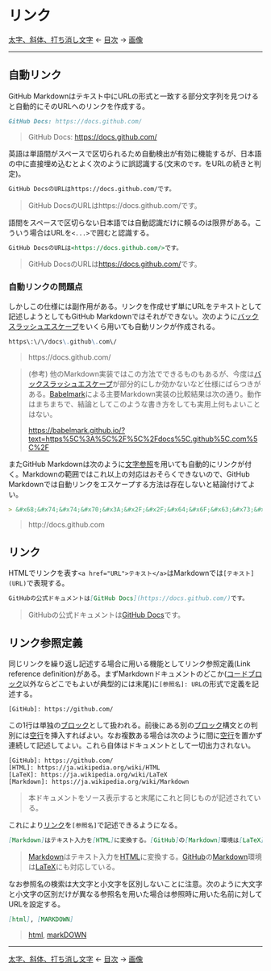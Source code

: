# リンク

[太字、斜体、打ち消し文字]
← [目次] →
[画像]

------------------------------------------------------------------------

## 自動リンク

GitHub Markdownはテキスト中にURLの形式と一致する部分文字列を見つけると自動的にそのURLへのリンクを作成する。

```markdown
GitHub Docs: https://docs.github.com/
```

> GitHub Docs: https://docs.github.com/

英語は単語間がスペースで区切られるため自動検出が有効に機能するが、日本語の中に直接埋め込むとよく次のように誤認識する(文末の`です。`をURLの続きと判定)。

```markdown
GitHub DocsのURLはhttps://docs.github.com/です。
```

> GitHub DocsのURLはhttps://docs.github.com/です。

語間をスペースで区切らない日本語では自動認識だけに頼るのは限界がある。こういう場合はURLを`<...>`で囲むと認識する。

```markdown
GitHub DocsのURLは<https://docs.github.com/>です。
```

> GitHub DocsのURLは<https://docs.github.com/>です。

### 自動リンクの問題点

しかしこの仕様には副作用がある。リンクを作成せず単にURLをテキストとして記述しようとしてもGitHub Markdownではそれができない。次のように[バックスラッシュエスケープ]をいくら用いても自動リンクが作成される。

```markdown
https\:\/\/docs\.github\.com\/
```

> https\:\/\/docs\.github\.com\/

> (参考) 他のMarkdown実装ではこの方法でできるものもあるが、今度は[バックスラッシュエスケープ]が部分的にしか効かないなど仕様にばらつきがある。[Babelmark]による主要Markdown実装の比較結果は次の通り。動作はまちまちで、結論としてこのような書き方をしても実用上何もよいことはない。
> 
> https://babelmark.github.io/?text=https%5C%3A%5C%2F%5C%2Fdocs%5C.github%5C.com%5C%2F

またGitHub Markdownは次のように[文字参照]を用いても自動的にリンクが付く。Markdownの範囲ではこれ以上の対応はおそらくできないので、GitHub Markdownでは自動リンクをエスケープする方法は存在しないと結論付けてよい。

```markdown
> &#x68;&#x74;&#x74;&#x70;&#x3A;&#x2F;&#x2F;&#x64;&#x6F;&#x63;&#x73;&#x2E;&#x67;&#x69;&#x74;&#x68;&#x75;&#x62;&#x2E;&#x63;&#x6F;&#x6d;
```

> &#x68;&#x74;&#x74;&#x70;&#x3A;&#x2F;&#x2F;&#x64;&#x6F;&#x63;&#x73;&#x2E;&#x67;&#x69;&#x74;&#x68;&#x75;&#x62;&#x2E;&#x63;&#x6F;&#x6d;

## リンク

HTMLでリンクを表す`<a href="URL">テキスト</a>`はMarkdownでは`[テキスト](URL)`で表現する。

```markdown
GitHubの公式ドキュメントは[GitHub Docs](https://docs.github.com/)です。
```

> GitHubの公式ドキュメントは[GitHub Docs](https://docs.github.com/)です。

## リンク参照定義

同じリンクを繰り返し記述する場合に用いる機能としてリンク参照定義(Link reference definition)がある。まずMarkdownドキュメントのどこか([コードブロック]以外ならどこでもよいが典型的には末尾)に`[参照名]: URL`の形式で定義を記述する。

```
[GitHub]: https://github.com/
```

この1行は単独の[ブロック]として扱われる。前後にある別の[ブロック]構文との判別には[空行]を挿入すればよい。なお複数ある場合は次のように間に[空行]を置かず連続して記述してよい。これら自体はドキュメントとして一切出力されない。

```
[GitHub]: https://github.com/
[HTML]: https://ja.wikipedia.org/wiki/HTML
[LaTeX]: https://ja.wikipedia.org/wiki/LaTeX
[Markdown]: https://ja.wikipedia.org/wiki/Markdown
```

> 本ドキュメントをソース表示すると末尾にこれと同じものが記述されている。

これにより[リンク](#リンク)を`[参照名]`で記述できるようになる。

```markdown
[Markdown]はテキスト入力を[HTML]に変換する。[GitHub]の[Markdown]環境は[LaTeX]にも対応している。
```

> [Markdown]はテキスト入力を[HTML]に変換する。[GitHub]の[Markdown]環境は[LaTeX]にも対応している。

なお参照名の検索は大文字と小文字を区別しないことに注意。次のように大文字と小文字の区別だけが異なる参照名を用いた場合は参照時に用いた名前に対してURLを設定する。

```markdown
[html], [MARKDOWN]
```

> [html], [markDOWN]

------------------------------------------------------------------------

[太字、斜体、打ち消し文字]
← [目次] →
[画像]

[空行]: characters.md#空行
[太字、斜体、打ち消し文字]: bold-italic-strikethrough.md
[目次]: index.md
[画像]: images.md
[文字参照]: characters.md#文字参照
[Babelmark]: history.md#babelmark
[CommonMark]: history.md#commonmark
[コードブロック]: code-blocks.md
[バックスラッシュエスケープ]: characters.md#バックスラッシュエスケープ
[ブロック]: blocks.md

<!-- リンク参照定義説明用 -->
[GitHub]: https://github.com/
[HTML]: https://ja.wikipedia.org/wiki/HTML
[LaTeX]: https://ja.wikipedia.org/wiki/LaTeX
[Markdown]: https://ja.wikipedia.org/wiki/Markdown
